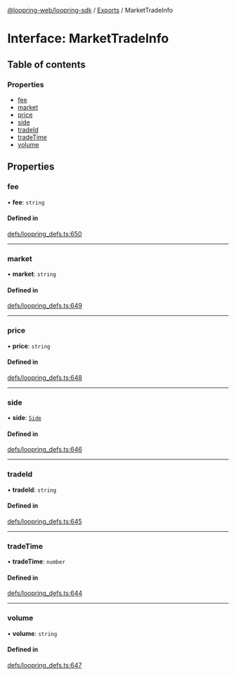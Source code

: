 [@loopring-web/loopring-sdk](../README.md) / [Exports](../modules.md) / MarketTradeInfo

# Interface: MarketTradeInfo

## Table of contents

### Properties

- [fee](MarketTradeInfo.md#fee)
- [market](MarketTradeInfo.md#market)
- [price](MarketTradeInfo.md#price)
- [side](MarketTradeInfo.md#side)
- [tradeId](MarketTradeInfo.md#tradeid)
- [tradeTime](MarketTradeInfo.md#tradetime)
- [volume](MarketTradeInfo.md#volume)

## Properties

### fee

• **fee**: `string`

#### Defined in

[defs/loopring_defs.ts:650](https://github.com/Loopring/loopring_sdk/blob/fd60be9/src/defs/loopring_defs.ts#L650)

___

### market

• **market**: `string`

#### Defined in

[defs/loopring_defs.ts:649](https://github.com/Loopring/loopring_sdk/blob/fd60be9/src/defs/loopring_defs.ts#L649)

___

### price

• **price**: `string`

#### Defined in

[defs/loopring_defs.ts:648](https://github.com/Loopring/loopring_sdk/blob/fd60be9/src/defs/loopring_defs.ts#L648)

___

### side

• **side**: [`Side`](../enums/Side.md)

#### Defined in

[defs/loopring_defs.ts:646](https://github.com/Loopring/loopring_sdk/blob/fd60be9/src/defs/loopring_defs.ts#L646)

___

### tradeId

• **tradeId**: `string`

#### Defined in

[defs/loopring_defs.ts:645](https://github.com/Loopring/loopring_sdk/blob/fd60be9/src/defs/loopring_defs.ts#L645)

___

### tradeTime

• **tradeTime**: `number`

#### Defined in

[defs/loopring_defs.ts:644](https://github.com/Loopring/loopring_sdk/blob/fd60be9/src/defs/loopring_defs.ts#L644)

___

### volume

• **volume**: `string`

#### Defined in

[defs/loopring_defs.ts:647](https://github.com/Loopring/loopring_sdk/blob/fd60be9/src/defs/loopring_defs.ts#L647)

